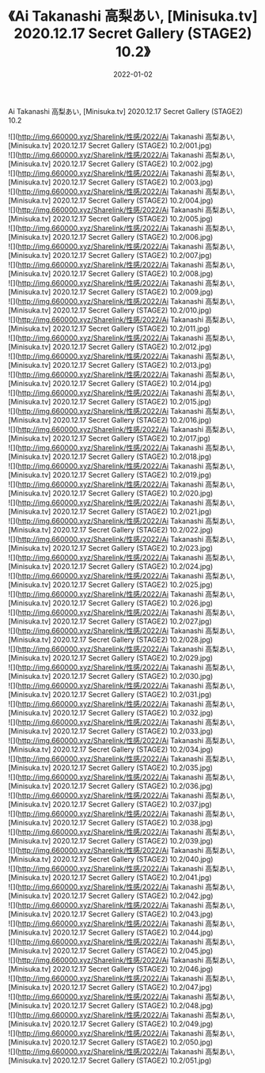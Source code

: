 ﻿---
layout: post
title:  《Ai Takanashi 高梨あい, [Minisuka.tv] 2020.12.17 Secret Gallery (STAGE2) 10.2》
date:   2022-01-02
img: http://img.660000.xyz/Sharelink/性感/2022/Ai Takanashi 高梨あい, [Minisuka.tv] 2020.12.17 Secret Gallery (STAGE2) 10.2/000.jpg
categories: [美女, 清纯, 唯美]
---

Ai Takanashi 高梨あい, [Minisuka.tv] 2020.12.17 Secret Gallery (STAGE2) 10.2

  ![](http://img.660000.xyz/Sharelink/性感/2022/Ai Takanashi 高梨あい, [Minisuka.tv] 2020.12.17 Secret Gallery (STAGE2) 10.2/001.jpg) <br> ![](http://img.660000.xyz/Sharelink/性感/2022/Ai Takanashi 高梨あい, [Minisuka.tv] 2020.12.17 Secret Gallery (STAGE2) 10.2/002.jpg) <br> ![](http://img.660000.xyz/Sharelink/性感/2022/Ai Takanashi 高梨あい, [Minisuka.tv] 2020.12.17 Secret Gallery (STAGE2) 10.2/003.jpg) <br> ![](http://img.660000.xyz/Sharelink/性感/2022/Ai Takanashi 高梨あい, [Minisuka.tv] 2020.12.17 Secret Gallery (STAGE2) 10.2/004.jpg) <br> ![](http://img.660000.xyz/Sharelink/性感/2022/Ai Takanashi 高梨あい, [Minisuka.tv] 2020.12.17 Secret Gallery (STAGE2) 10.2/005.jpg) <br> ![](http://img.660000.xyz/Sharelink/性感/2022/Ai Takanashi 高梨あい, [Minisuka.tv] 2020.12.17 Secret Gallery (STAGE2) 10.2/006.jpg) <br> ![](http://img.660000.xyz/Sharelink/性感/2022/Ai Takanashi 高梨あい, [Minisuka.tv] 2020.12.17 Secret Gallery (STAGE2) 10.2/007.jpg) <br> ![](http://img.660000.xyz/Sharelink/性感/2022/Ai Takanashi 高梨あい, [Minisuka.tv] 2020.12.17 Secret Gallery (STAGE2) 10.2/008.jpg) <br> ![](http://img.660000.xyz/Sharelink/性感/2022/Ai Takanashi 高梨あい, [Minisuka.tv] 2020.12.17 Secret Gallery (STAGE2) 10.2/009.jpg) <br> ![](http://img.660000.xyz/Sharelink/性感/2022/Ai Takanashi 高梨あい, [Minisuka.tv] 2020.12.17 Secret Gallery (STAGE2) 10.2/010.jpg) <br> ![](http://img.660000.xyz/Sharelink/性感/2022/Ai Takanashi 高梨あい, [Minisuka.tv] 2020.12.17 Secret Gallery (STAGE2) 10.2/011.jpg) <br> ![](http://img.660000.xyz/Sharelink/性感/2022/Ai Takanashi 高梨あい, [Minisuka.tv] 2020.12.17 Secret Gallery (STAGE2) 10.2/012.jpg) <br> ![](http://img.660000.xyz/Sharelink/性感/2022/Ai Takanashi 高梨あい, [Minisuka.tv] 2020.12.17 Secret Gallery (STAGE2) 10.2/013.jpg) <br> ![](http://img.660000.xyz/Sharelink/性感/2022/Ai Takanashi 高梨あい, [Minisuka.tv] 2020.12.17 Secret Gallery (STAGE2) 10.2/014.jpg) <br> ![](http://img.660000.xyz/Sharelink/性感/2022/Ai Takanashi 高梨あい, [Minisuka.tv] 2020.12.17 Secret Gallery (STAGE2) 10.2/015.jpg) <br> ![](http://img.660000.xyz/Sharelink/性感/2022/Ai Takanashi 高梨あい, [Minisuka.tv] 2020.12.17 Secret Gallery (STAGE2) 10.2/016.jpg) <br> ![](http://img.660000.xyz/Sharelink/性感/2022/Ai Takanashi 高梨あい, [Minisuka.tv] 2020.12.17 Secret Gallery (STAGE2) 10.2/017.jpg) <br> ![](http://img.660000.xyz/Sharelink/性感/2022/Ai Takanashi 高梨あい, [Minisuka.tv] 2020.12.17 Secret Gallery (STAGE2) 10.2/018.jpg) <br> ![](http://img.660000.xyz/Sharelink/性感/2022/Ai Takanashi 高梨あい, [Minisuka.tv] 2020.12.17 Secret Gallery (STAGE2) 10.2/019.jpg) <br> ![](http://img.660000.xyz/Sharelink/性感/2022/Ai Takanashi 高梨あい, [Minisuka.tv] 2020.12.17 Secret Gallery (STAGE2) 10.2/020.jpg) <br> ![](http://img.660000.xyz/Sharelink/性感/2022/Ai Takanashi 高梨あい, [Minisuka.tv] 2020.12.17 Secret Gallery (STAGE2) 10.2/021.jpg) <br> ![](http://img.660000.xyz/Sharelink/性感/2022/Ai Takanashi 高梨あい, [Minisuka.tv] 2020.12.17 Secret Gallery (STAGE2) 10.2/022.jpg) <br> ![](http://img.660000.xyz/Sharelink/性感/2022/Ai Takanashi 高梨あい, [Minisuka.tv] 2020.12.17 Secret Gallery (STAGE2) 10.2/023.jpg) <br> ![](http://img.660000.xyz/Sharelink/性感/2022/Ai Takanashi 高梨あい, [Minisuka.tv] 2020.12.17 Secret Gallery (STAGE2) 10.2/024.jpg) <br> ![](http://img.660000.xyz/Sharelink/性感/2022/Ai Takanashi 高梨あい, [Minisuka.tv] 2020.12.17 Secret Gallery (STAGE2) 10.2/025.jpg) <br> ![](http://img.660000.xyz/Sharelink/性感/2022/Ai Takanashi 高梨あい, [Minisuka.tv] 2020.12.17 Secret Gallery (STAGE2) 10.2/026.jpg) <br> ![](http://img.660000.xyz/Sharelink/性感/2022/Ai Takanashi 高梨あい, [Minisuka.tv] 2020.12.17 Secret Gallery (STAGE2) 10.2/027.jpg) <br> ![](http://img.660000.xyz/Sharelink/性感/2022/Ai Takanashi 高梨あい, [Minisuka.tv] 2020.12.17 Secret Gallery (STAGE2) 10.2/028.jpg) <br> ![](http://img.660000.xyz/Sharelink/性感/2022/Ai Takanashi 高梨あい, [Minisuka.tv] 2020.12.17 Secret Gallery (STAGE2) 10.2/029.jpg) <br> ![](http://img.660000.xyz/Sharelink/性感/2022/Ai Takanashi 高梨あい, [Minisuka.tv] 2020.12.17 Secret Gallery (STAGE2) 10.2/030.jpg) <br> ![](http://img.660000.xyz/Sharelink/性感/2022/Ai Takanashi 高梨あい, [Minisuka.tv] 2020.12.17 Secret Gallery (STAGE2) 10.2/031.jpg) <br> ![](http://img.660000.xyz/Sharelink/性感/2022/Ai Takanashi 高梨あい, [Minisuka.tv] 2020.12.17 Secret Gallery (STAGE2) 10.2/032.jpg) <br> ![](http://img.660000.xyz/Sharelink/性感/2022/Ai Takanashi 高梨あい, [Minisuka.tv] 2020.12.17 Secret Gallery (STAGE2) 10.2/033.jpg) <br> ![](http://img.660000.xyz/Sharelink/性感/2022/Ai Takanashi 高梨あい, [Minisuka.tv] 2020.12.17 Secret Gallery (STAGE2) 10.2/034.jpg) <br> ![](http://img.660000.xyz/Sharelink/性感/2022/Ai Takanashi 高梨あい, [Minisuka.tv] 2020.12.17 Secret Gallery (STAGE2) 10.2/035.jpg) <br> ![](http://img.660000.xyz/Sharelink/性感/2022/Ai Takanashi 高梨あい, [Minisuka.tv] 2020.12.17 Secret Gallery (STAGE2) 10.2/036.jpg) <br> ![](http://img.660000.xyz/Sharelink/性感/2022/Ai Takanashi 高梨あい, [Minisuka.tv] 2020.12.17 Secret Gallery (STAGE2) 10.2/037.jpg) <br> ![](http://img.660000.xyz/Sharelink/性感/2022/Ai Takanashi 高梨あい, [Minisuka.tv] 2020.12.17 Secret Gallery (STAGE2) 10.2/038.jpg) <br> ![](http://img.660000.xyz/Sharelink/性感/2022/Ai Takanashi 高梨あい, [Minisuka.tv] 2020.12.17 Secret Gallery (STAGE2) 10.2/039.jpg) <br> ![](http://img.660000.xyz/Sharelink/性感/2022/Ai Takanashi 高梨あい, [Minisuka.tv] 2020.12.17 Secret Gallery (STAGE2) 10.2/040.jpg) <br> ![](http://img.660000.xyz/Sharelink/性感/2022/Ai Takanashi 高梨あい, [Minisuka.tv] 2020.12.17 Secret Gallery (STAGE2) 10.2/041.jpg) <br> ![](http://img.660000.xyz/Sharelink/性感/2022/Ai Takanashi 高梨あい, [Minisuka.tv] 2020.12.17 Secret Gallery (STAGE2) 10.2/042.jpg) <br> ![](http://img.660000.xyz/Sharelink/性感/2022/Ai Takanashi 高梨あい, [Minisuka.tv] 2020.12.17 Secret Gallery (STAGE2) 10.2/043.jpg) <br> ![](http://img.660000.xyz/Sharelink/性感/2022/Ai Takanashi 高梨あい, [Minisuka.tv] 2020.12.17 Secret Gallery (STAGE2) 10.2/044.jpg) <br> ![](http://img.660000.xyz/Sharelink/性感/2022/Ai Takanashi 高梨あい, [Minisuka.tv] 2020.12.17 Secret Gallery (STAGE2) 10.2/045.jpg) <br> ![](http://img.660000.xyz/Sharelink/性感/2022/Ai Takanashi 高梨あい, [Minisuka.tv] 2020.12.17 Secret Gallery (STAGE2) 10.2/046.jpg) <br> ![](http://img.660000.xyz/Sharelink/性感/2022/Ai Takanashi 高梨あい, [Minisuka.tv] 2020.12.17 Secret Gallery (STAGE2) 10.2/047.jpg) <br> ![](http://img.660000.xyz/Sharelink/性感/2022/Ai Takanashi 高梨あい, [Minisuka.tv] 2020.12.17 Secret Gallery (STAGE2) 10.2/048.jpg) <br> ![](http://img.660000.xyz/Sharelink/性感/2022/Ai Takanashi 高梨あい, [Minisuka.tv] 2020.12.17 Secret Gallery (STAGE2) 10.2/049.jpg) <br> ![](http://img.660000.xyz/Sharelink/性感/2022/Ai Takanashi 高梨あい, [Minisuka.tv] 2020.12.17 Secret Gallery (STAGE2) 10.2/050.jpg) <br> ![](http://img.660000.xyz/Sharelink/性感/2022/Ai Takanashi 高梨あい, [Minisuka.tv] 2020.12.17 Secret Gallery (STAGE2) 10.2/051.jpg) <br>
